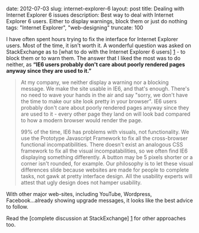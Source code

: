 date: 2012-07-03
slug: internet-explorer-6
layout: post
title: Dealing with Internet Explorer 6 issues
description: Best way to deal with Internet Explorer 6 users. Either to display warnings, block them or just do nothing
tags: "Internet Explorer", "web-designing"
truncate: 100


I have often spent hours trying to fix the interface for Internet Explorer users. Most of the time, it isn't worth it. A wonderful question was asked on StackExchange as to [what to do with the Internet Explorer 6 users] [1] - to block them or to warn them. The answer that I liked the most was to do neither, as **“IE6 users probably don't care about poorly rendered pages anyway since they are used to it.”**

> At my company, we neither display a warning nor a blocking message. We make the site usable in IE6, and that's enough. There's no need to wave your hands in the air and say "sorry, we don't have the time to make our site look pretty in your browser". IE6 users probably don't care about poorly rendered pages anyway since they are used to it - every other page they land on will look bad compared to how a modern browser would render the page.
> 
> 99% of the time, IE6 has problems with visuals, not functionality. We use the Prototype Javascript Framework to fix all the cross-browser functional incompatibilities. There doesn't exist an analogous CSS framework to fix all the visual incompatabilities, so we often find IE6 displaying something differently. A button may be 5 pixels shorter or a corner isn't rounded, for example. Our philosophy is to let these visual differences slide because websites are made for people to complete tasks, not gawk at pretty interface design. All the usability experts will attest that ugly design does not hamper usability.

With other major web-sites, including YouTube, Wordpress, Facebook...already showing upgrade messages, it looks like the best advice to follow.

Read the [complete discussion at StackExchange] [1] for other approaches too.

[1]: http://ux.stackexchange.com/questions/5296/blocking-ie6-deny-outright-or-warn-of-issues
